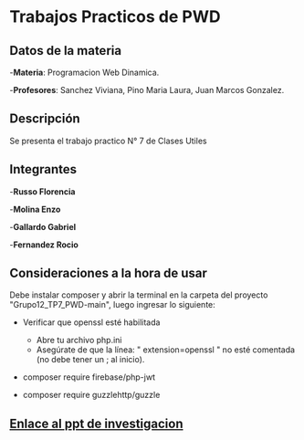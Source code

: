 # Trabajos Practicos de PWD

## Datos de la materia
-**Materia**: Programacion Web Dinamica.

-**Profesores**: Sanchez Viviana, Pino Maria Laura, Juan Marcos Gonzalez.


## Descripción
Se presenta el trabajo practico N° 7 de Clases Utiles

## Integrantes
-**Russo Florencia** 

-**Molina Enzo**

-**Gallardo Gabriel**

-**Fernandez Rocio**

## Consideraciones a la hora de usar
Debe instalar composer y abrir la terminal en la carpeta del proyecto "Grupo12_TP7_PWD-main", luego ingresar lo siguiente:

  - Verificar que openssl esté habilitada
     - Abre tu archivo php.ini 
     - Asegúrate de que la línea: " extension=openssl " no esté comentada (no debe tener un ; al inicio).
  
  - composer require firebase/php-jwt
  
  - composer require guzzlehttp/guzzle
    
## [Enlace al ppt de investigacion](https://docs.google.com/presentation/d/1YQDqsVKM7d7niGicPjq0gnv-QXMhr8yCFeJ041vnHYY/edit#slide=id.g2d437fb7ed9_0_6)
